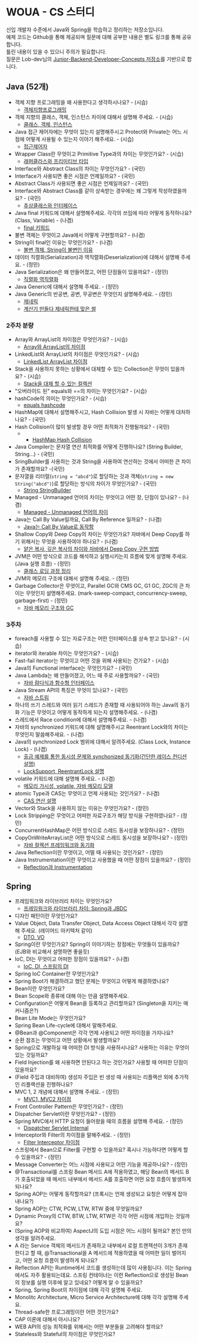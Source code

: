 # WOUA - CS 스터디

신입 개발자 수준에서 Java와 Spring을 학습하고 정리하는 저장소입니다.  
예제 코드는 Github을 통해 제공되며 질문에 대해 공부한 내용은 별도 링크를 통해 공유합니다.  
틀린 내용이 있을 수 있으니 주의가 필요합니다.  
질문은 Lob-dev님의 [Junior-Backend-Developer-Concepts 저장소](https://github.com/Lob-dev/Junior-Backend-Developer-Concepts/blob/main/50_Job%20interview.md)를 기반으로 합니다.

## Java (52개)
- 객체 지향 프로그래밍을 왜 사용한다고 생각하시나요? - (시습)
  - [객체지향프로그래밍](https://swaphome.tistory.com/7) 
- 객체 지향의 클래스, 객체, 인스턴스 차이에 대해서 설명해 주세요. - (시습)
  - [클래스, 객체, 인스턴스](https://swaphome.tistory.com/8)
- Java 접근 제어자에는 무엇이 있는지 설명해주시고 Protect와 Private는 어느 시점에 어떻게 사용될 수 있는지 이야기 해주세요. - (시습)
  - [접근제어자](https://swaphome.tistory.com/9)
- Wrapper Class란 무엇이고 Primitive Type과의 차이는 무엇인가요? - (시습)
  - [래퍼클라스와 프리미티브 타입](https://swaphome.tistory.com/10)
- Interface와 Abstract Class의 차이는 무엇인가요? - (국민)
- Interface가 사용되면 좋은 시점은 언제일까요? - (국민)
- Abstract Class가 사용되면 좋은 시점은 언제일까요? - (국민)
- Interface와 Abstract Class를 같이 상속받는 경우에는 왜 그렇게 작성하였을까요? - (국민)
  - [추상클래스와 인터페이스](https://velog.io/@mxcoogi/%EC%9D%B8%ED%84%B0%ED%8E%98%EC%9D%B4%EC%8A%A4%EC%99%80-%EC%B6%94%EC%83%81%ED%81%B4%EB%9E%98%EC%8A%A4)
- Java final 키워드에 대해서 설명해주세요. 각각의 쓰임에 따라 어떻게 동작하나요? (Class, Variable) - (나겸)
  - [final 키워드](https://nagul2.tistory.com/458)
- 불변 객체는 무엇이고 Java에서 어떻게 구현할까요? - (나겸)
- String이 final인 이유는 무엇인가요? - (나겸)
  - [불변 객체, String이 불변인 이유](https://nagul2.tistory.com/459)
- 데이터 직렬화(Serialization)과 역직렬화(Deserialization)에 대해서 설명해 주세요. - (정민)
- Java Serialization은 왜 만들어졌고, 어떤 단점들이 있을까요? - (정민)
  - [직렬화 역직렬화](https://luxurious-syzygy-94d.notion.site/1a9e21d1cc3d8088b25aea63a924c329?pvs=74)
- Java Generic에 대해서 설명해 주세요. - (정민)
- Java Generic의 반공변, 공변, 무공변은 무엇인지 설명해주세요. - (정민)
  - [제네릭](https://luxurious-syzygy-94d.notion.site/1aae21d1cc3d80429ce0caadd6e7bfd2)
  - [계산기 만들다 제네릭한테 맞은 썰](https://luxurious-syzygy-94d.notion.site/1a5e21d1cc3d8068a9befb26f2ec79bb)

### 2주차 분량
- Array와 ArrayList의 차이점은 무엇인가요? - (시습)
  - [Array와 ArrayList의 차이점](https://swaphome.tistory.com/55)
- LinkedList와 ArrayList의 차이점은 무엇인가요? - (시습)
  - [LinkedList ArrayList 차이점](https://swaphome.tistory.com/66)
- Stack을 사용하지 못하는 상황에서 대체할 수 있는 Collection은 무엇이 있을까요? - (시습)
  - [Stack을 대체 할 수 있는 컬렉션](https://swaphome.tistory.com/69)
- "오버라이드 된" equals와 ==의 차이는 무엇인가요? - (시습)
- hashCode의 의미는 무엇인가요? - (시습)
  - [equals hashcode](https://swaphome.tistory.com/70)
- HashMap에 대해서 설명해주시고, Hash Collision 발생 시 자바는 어떻게 대처하나요? - (국민)
- Hash Collision이 많이 발생할 경우 어떤 최적화가 진행될까요? - (국민)
  - - [HashMap Hash Collision](https://velog.io/@mxcoogi/HashMap-HashCollision)
- Java Compiler는 문자열 연산 최적화를 어떻게 진행하나요? (String Builder, String...) - (국민)
- SringBuilder를 사용하는 것과 String을 사용하여 연산하는 것에서 어떠한 큰 차이가 존재할까요? -(국민)
- 문자열을 리터럴(`string = "abcd"`)로 할당하는 것과 객체(`string = new String("abcd")`)로 할당하는 방식의 차이가 무엇인가요? - (국민)
  - [String StringBuilder](https://velog.io/@mxcoogi/String%EA%B3%BC-String-%EC%97%B0%EC%82%B0%EC%9D%98-%EC%B5%9C%EC%A0%81%ED%99%94)
- Managed - Unmanaged 언어의 차이는 무엇이고 어떤 장, 단점이 있나요? - (나겸)
  - [Managed - Unmanaged 언어의 차이](https://nagul2.tistory.com/473)
- Java는 Call By Value일까요, Call By Reference 일까요? - (나겸)
  - [Java는 Call By Value로 동작함](https://nagul2.tistory.com/474)
- Shallow Copy와 Deep Copy의 차이는 무엇인가요? 자바에서 Deep Copy를 하기 위해서는 무엇을 사용하여야 하나요? - (나겸)
  - [얕은 복사, 깊은 복사의 차이와 자바에서 Deep Copy 구현 방법](https://nagul2.tistory.com/475)
- JVM은 어떤 방식으로 코드를 해석하고 실행시키는지 흐름에 맞게 설명해 주세요. (Java 실행 흐름) - (정민)
  - [클래스 로딩 과정 정리](https://luxurious-syzygy-94d.notion.site/1b5e21d1cc3d80ae803eefb82daea6c3)
- JVM의 메모리 구조에 대해서 설명해 주세요. - (정민)
- Garbage Collector은 무엇이고, Parallel GC와 CMS GC, G1 GC, ZGC의 큰 차이는 무엇인지 설명해주세요. (mark-sweep-compact, concurrency-sweep, garbage-first) - (정민)
  - [자바 메모리 구조와 GC](https://luxurious-syzygy-94d.notion.site/Java-Memory-GC-19ee21d1cc3d8095ac8ee0abfc45252c)

### 3주차
- foreach를 사용할 수 있는 자료구조는 어떤 인터페이스를 상속 받고 있나요? - (시습)
- iterator와 iterable 차이는 무엇인가요? - (시습)
- Fast-fail iterator는 무엇이고 어떤 것을 위해 사용되는 건가요? - (시습)
- Java의 Functional interface는 무엇인가요? - (국민)
- Java Lambda는 왜 만들어졌고, 어느 때 주로 사용할까요? - (국민)
  - [자바 람다식과 함수형 인터페이스](https://velog.io/@mxcoogi/%EB%9E%8C%EB%8B%A4%EC%99%80-%ED%95%A8%EC%88%98%ED%98%95-%EC%9D%B8%ED%84%B0%ED%8E%98%EC%9D%B4%EC%8A%A4)
- Java Stream API의 특징은 무엇이 있나요? - (국민)
  - [자바 스트림](https://velog.io/@mxcoogi/JAVA-Stream)
- 하나의 쓰기 스레드와 여러 읽기 스레드가 존재할 때 사용되어야 하는 Java의 동기화 기능은 무엇이고 어떻게 동작하게 되는지 설명해주세요. - (나겸)
- 스레드에서 Race condition에 대해서 설명해주세요. - (나겸)
- 자바의 synchronized 키워드에 대해 설명해주시고 Reentrant Lock와의 차이는 무엇인지 말씀해주세요. - (나겸)
- Java의 synchronized Lock 범위에 대해서 알려주세요. (Class Lock, Instance Lock) - (나겸)
  - [출금 예제를 통한 동시성 문제와 synchonized 동기화(간단한 레이스 컨디션 설명)](https://nagul2.tistory.com/429)
  - [LockSupport, ReentrantLock 설명](https://nagul2.tistory.com/430)
- volatile 키워드에 대해 설명해 주세요. - (나겸)
  - [메모리 가시성, volatile, 자바 메모리 모델](https://nagul2.tistory.com/427)
- atomic Type과 CAS는 무엇이고 언제 사용되는 것인가요? - (나겸)
  - [CAS 연산 설명](https://nagul2.tistory.com/433)
- Vector와 Stack을 사용하지 않는 이유는 무엇인가요? - (정민)
- Lock Stripping은 무엇이고 어떠한 자료구조가 해당 방식을 구현하였나요? - (정민)
- ConcurrentHashMap은 어떤 방식으로 스레드 동시성을 보장하나요? - (정민)
- CopyOnWriteArrayList은 어떤 방식으로 스레드 동시성을 보장하나요? - (정민)
  - [자바 컬렉션 프레임워크와 동기화](https://luxurious-syzygy-94d.notion.site/Java-Collection-FrameWork-1bae21d1cc3d80b7aba7fb52e3348cd8)
- Java Reflection이란 무엇이고, 어떨 때 사용되는 것인가요? - (정민)
- Java Instrumentation이란 무엇이고 사용했을 때 어떤 장점이 있을까요? - (정민)
  - [Reflection과 Instrumentation](https://luxurious-syzygy-94d.notion.site/Reflection-Instrumentation-1bbe21d1cc3d8004abf0cf8e86ee0f69)

## Spring
- 프레임워크와 라이브러리 차이는 무엇인가요?
  - [프레임워크와 라이브러리 차이: Spring과 JBDC](https://swaphome.tistory.com/96)
- 디자인 패턴이란 무엇인가요?
- Value Object, Data Transfer Object, Data Access Object 대해서 각각 설명해 주세요. (레이어드 아키텍처 같이)
  - [DTO, VO](https://velog.io/@mxcoogi/DTO-%EC%99%80-VO%EB%8A%94-%EB%AC%B4%EC%97%87%EC%9D%B8%EA%B0%80)
- Spring이란 무엇인가요? Spring이 이야기하는 장점에는 무엇들이 있을까요? (EJB와 비교해서 설명하면 좋을듯)
- IoC, DI는 무엇이고 어떠한 장점이 있을까요? - (나겸)
  - [IoC, DI, 스프링의 DI](https://nagul2.tistory.com/484)
- Spring IoC Container란 무엇인가요?
- Spring Boot가 해결하려고 했던 문제는 무엇이고 어떻게 해결하였나요?
- Bean이란 무엇인가요?
- Bean Scope와 종류에 대해 아는 만큼 설명해주세요.
- Configuration은 어떻게 Bean을 등록하고 관리할까요? (Singleton을 지키는 매커니즘은?)
- Bean Lite Mode는 무엇인가요?
- Spring Bean Life-cycle에 대해서 말해주세요.
- @Bean과 @Component은 각각 언제 사용되고 어떤 차이점을 가지나요?
- 순환 참조는 무엇이고 어떤 상황에서 발생할까요?
- Spring으로 개발하실 때 어떠한 DI 방식을 사용하시나요? 사용하는 이유는 무엇이 있는 것일까요?
- Field Injection를 왜 사용하면 안된다고 하는 것인가요? 사용할 때 어떠한 단점이 있을까요?
- (Field 주입과 대비하여) 생성자 주입은 빈 생성 때 사용되는 리플랙션 외에 추가적인 리플랙션을 진행하나요?
- MVC 1, 2 개념에 대해서 설명해 주세요. - (정민)
  - [MVC1, MVC2 차이점](https://my-simple-blog-phi.vercel.app/posts/mvc1-mvc2)
- Front Controller Pattern은 무엇인가요? - (정민)
- Dispatcher Servlet이란 무엇인가요? - (정민)
- Spring MVC에서 HTTP 요청이 들어왔을 때의 흐름을 설명해 주세요. - (정민)
  - [Dispatcher Servlet Internal](https://my-simple-blog-phi.vercel.app/posts/dispatcher-servlet-internal)
- Interceptor와 Filter의 차이점을 말해주세요. - (정민)
  - [Filter Interceptor 차이점](https://my-simple-blog-phi.vercel.app/posts/fitler-interceptor)
- 스프링에서 Bean으로 Filter를 구현할 수 있을까요? 혹시나 가능하다면 어떻게 할 수 있을까요? - (정민)
- Message Converter는 어느 시점에 사용되고 어떤 기능을 제공하나요? - (정민)
- @Transactional를 스프링 Bean 메서드 A에 적용하였고, 해당 Bean의 메서드 B가 호출되었을 때 메서드 내부에서 메서드 A를 호출하면 어떤 요청 흐름이 발생하게 되나요?
- Spring AOP는 어떻게 동작할까요? (프록시는 언제 생성되고 요청은 어떻게 잡아내나요?)
- Spring AOP는 CTW, PCW, LTW, RTW 중에 무엇일까요?
- Dynamic Proxy의 CTW, BTW, LTW, RTW은 각각 어떤 시점에 개입하는 것일까요?
- (Spring AOP와 비교하여) AspectJ의 도입 시점은 어느 시점이 될까요? 본인 만의 생각을 알려주세요.
- A 라는 Service 객체의 메서드가 존재하고 내부에서 로컬 트랜잭션이 3개가 존재한다고 할 때, @Transactional을 A 메서드에 적용하였을 때 어떠한 일이 벌어지고, 어떤 요청 흐름이 발생하게 되나요?
- Reflection API는 Runtime에서 코드를 생성하는데 많이 사용됩니다. 이는 Spring에서도 자주 활용되는데요. 스프링 컨테이너는 이런 Reflection으로 생성된 Bean의 정보를 실행 이후에 알고 있네요? 어떻게 알 수 있을까요?
- Spring, Spring Boot의 차이점에 대해 각각 설명해 주세요.
- Monolitc Architecture, Micro Service Architecture에 대해 각각 설명해 주세요.
- Thread-safe한 프로그래밍이란 어떤 것인가요?
- CAP 이론에 대해서 아시나요?
- WEB API의 성능 최적화를 위해서는 어떤 부분들을 고려해야 할까요?
- Stateless와 Stateful의 차이점은 무엇인가요?
